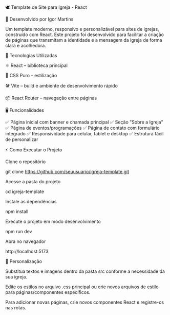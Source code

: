 🕊️ Template de Site para Igreja - React

📌 Desenvolvido por Igor Martins

Um template moderno, responsivo e personalizável para sites de igrejas, construído com React.
Este projeto foi desenvolvido para facilitar a criação de páginas que transmitam a identidade e a mensagem da igreja de forma clara e acolhedora.

🚀 Tecnologias Utilizadas

⚛️ React – biblioteca principal

🎨 CSS Puro – estilização

🛠️ Vite – build e ambiente de desenvolvimento rápido

📦 React Router – navegação entre páginas

🖥️ Funcionalidades

✅ Página inicial com banner e chamada principal
✅ Seção "Sobre a Igreja"
✅ Página de eventos/programações
✅ Página de contato com formulário integrado
✅ Responsividade para celular, tablet e desktop
✅ Estrutura fácil de personalizar

⚡ Como Executar o Projeto

Clone o repositório

git clone https://github.com/seuusuario/igreja-template.git


Acesse a pasta do projeto

cd igreja-template


Instale as dependências

npm install


Execute o projeto em modo desenvolvimento

npm run dev


Abra no navegador

http://localhost:5173

🎨 Personalização

Substitua textos e imagens dentro da pasta src conforme a necessidade da sua igreja.

Edite os estilos no arquivo .css principal ou crie novos arquivos de estilo para páginas/componentes específicos.

Para adicionar novas páginas, crie novos componentes React e registre-os nas rotas.